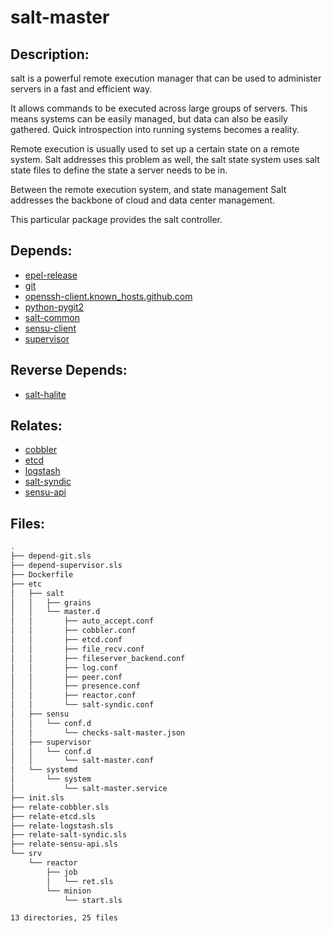 # salt-master

## Description:

salt is a powerful remote execution manager that can be used to administer servers in a fast and efficient way.

It allows commands to be executed across large groups of servers. This means systems can be easily managed, but data can also be easily gathered.  Quick introspection into running systems becomes a reality.

Remote execution is usually used to set up a certain state on a remote system. Salt addresses this problem as well, the salt state system uses salt state files to define the state a server needs to be in.

Between the remote execution system, and state management Salt addresses the backbone of cloud and data center management.

This particular package provides the salt controller.

## Depends:

  -  [epel-release](salt/epel-release)
  -  [git](salt/git)
  -  [openssh-client.known\_hosts.github.com](salt/openssh-client/known_hosts/github/com)
  -  [python-pygit2](salt/python-pygit2)
  -  [salt-common](salt/salt-common)
  -  [sensu-client](salt/sensu-client)
  -  [supervisor](salt/supervisor)

## Reverse Depends:

  -  [salt-halite](salt/salt-halite)

## Relates:

  -  [cobbler](salt/cobbler)
  -  [etcd](salt/etcd)
  -  [logstash](salt/logstash)
  -  [salt-syndic](salt/salt-syndic)
  -  [sensu-api](salt/sensu-api)

## Files:

```bash
.
├── depend-git.sls
├── depend-supervisor.sls
├── Dockerfile
├── etc
│   ├── salt
│   │   ├── grains
│   │   └── master.d
│   │       ├── auto_accept.conf
│   │       ├── cobbler.conf
│   │       ├── etcd.conf
│   │       ├── file_recv.conf
│   │       ├── fileserver_backend.conf
│   │       ├── log.conf
│   │       ├── peer.conf
│   │       ├── presence.conf
│   │       ├── reactor.conf
│   │       └── salt-syndic.conf
│   ├── sensu
│   │   └── conf.d
│   │       └── checks-salt-master.json
│   ├── supervisor
│   │   └── conf.d
│   │       └── salt-master.conf
│   └── systemd
│       └── system
│           └── salt-master.service
├── init.sls
├── relate-cobbler.sls
├── relate-etcd.sls
├── relate-logstash.sls
├── relate-salt-syndic.sls
├── relate-sensu-api.sls
└── srv
    └── reactor
        ├── job
        │   └── ret.sls
        └── minion
            └── start.sls

13 directories, 25 files
```
